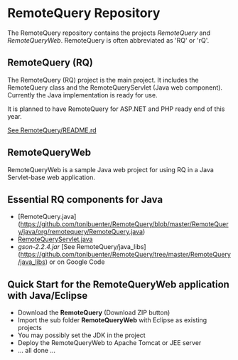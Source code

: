 RemoteQuery Repository
======================

The RemoteQuery repository contains the projects *RemoteQuery* and *RemoteQueryWeb*. RemoteQuery is often abbreviated as 'RQ' or 'rQ'.

RemoteQuery (RQ)
----------------

The RemoteQuery (RQ) project is the main project. It includes the RemoteQuery class and the RemoteQueryServlet (Java web component).
Currently the Java implementation is ready for use.

It is planned to have RemoteQuery for ASP.NET and PHP ready end of this year.

[See RemoteQuery/README.rd](https://github.com/tonibuenter/RemoteQuery/blob/master/RemoteQuery/README.md)


RemoteQueryWeb
--------------

RemoteQueryWeb is a sample Java web project for using RQ in a Java Servlet-base web application.


Essential RQ components for Java
--------------------------------

+ [RemoteQuery.java] (https://github.com/tonibuenter/RemoteQuery/blob/master/RemoteQuery/java/org/remotequery/RemoteQuery.java)
+ [RemoteQueryServlet.java](https://github.com/tonibuenter/RemoteQuery/blob/master/RemoteQuery/java/org/remotequery/RemoteQueryServlet.java)
+ *gson-2.2.4.jar* [See RemoteQuery/java_libs] (https://github.com/tonibuenter/RemoteQuery/tree/master/RemoteQuery/java_libs) or on Google Code



Quick Start for the RemoteQueryWeb application with Java/Eclipse
----------------------------------------------------------------

+ Download the **RemoteQuery** (Download ZIP button)
+ Import the sub folder **RemoteQueryWeb** with Eclipse as existing projects
+ You may possibly set the JDK in the project
+ Deploy the RemoteQueryWeb to Apache Tomcat or JEE server
+ ... all done ...


